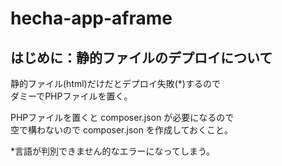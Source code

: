 # hecha-app-aframe

## はじめに：静的ファイルのデプロイについて
静的ファイル(html)だけだとデプロイ失敗(*)するので  
ダミーでPHPファイルを置く。  

PHPファイルを置くと composer.json が必要になるので  
空で構わないので composer.json を作成しておくこと。  

*言語が判別できません的なエラーになってしまう。  

